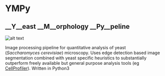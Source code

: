 # YMPy
## __Y__east __M__orphology __Py__peline
![alt text](https://github.com/elguiney/YMPy/blob/master/YMPy-logo.png "Yeast Morphology Pypeline")

Image processing pipeline for quantitative analysis of yeast (_Saccharomyces cerevisiae_) microscopy.
Uses edge detection based image segmentation combined with yeast specific heuristics to substantially outperform freely available but general purpose analysis tools (eg [CellProfiler](http://cellprofiler.org/)).
Written in Python3 
